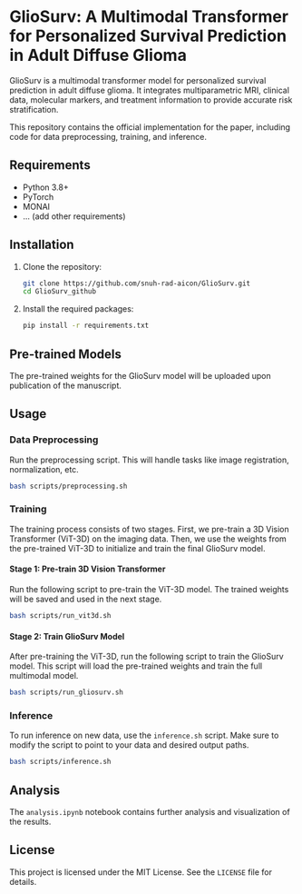 # GlioSurv: A Multimodal Transformer for Personalized Survival Prediction in Adult Diffuse Glioma

GlioSurv is a multimodal transformer model for personalized survival prediction in adult diffuse glioma. It integrates multiparametric MRI, clinical data, molecular markers, and treatment information to provide accurate risk stratification.

This repository contains the official implementation for the paper, including code for data preprocessing, training, and inference.

## Requirements

- Python 3.8+
- PyTorch
- MONAI
- ... (add other requirements)

## Installation

1.  Clone the repository:
    ```bash
    git clone https://github.com/snuh-rad-aicon/GlioSurv.git
    cd GlioSurv_github
    ```

2.  Install the required packages:
    ```bash
    pip install -r requirements.txt
    ```

## Pre-trained Models

The pre-trained weights for the GlioSurv model will be uploaded upon publication of the manuscript.

## Usage

### Data Preprocessing

Run the preprocessing script. This will handle tasks like image registration, normalization, etc.

```bash
bash scripts/preprocessing.sh
```

### Training

The training process consists of two stages. First, we pre-train a 3D Vision Transformer (ViT-3D) on the imaging data. Then, we use the weights from the pre-trained ViT-3D to initialize and train the final GlioSurv model.

#### Stage 1: Pre-train 3D Vision Transformer

Run the following script to pre-train the ViT-3D model. The trained weights will be saved and used in the next stage.

```bash
bash scripts/run_vit3d.sh
```

#### Stage 2: Train GlioSurv Model

After pre-training the ViT-3D, run the following script to train the GlioSurv model. This script will load the pre-trained weights and train the full multimodal model.

```bash
bash scripts/run_gliosurv.sh
```

### Inference

To run inference on new data, use the `inference.sh` script. Make sure to modify the script to point to your data and desired output paths.

```bash
bash scripts/inference.sh
```

## Analysis

The `analysis.ipynb` notebook contains further analysis and visualization of the results.

## License

This project is licensed under the MIT License. See the `LICENSE` file for details.
